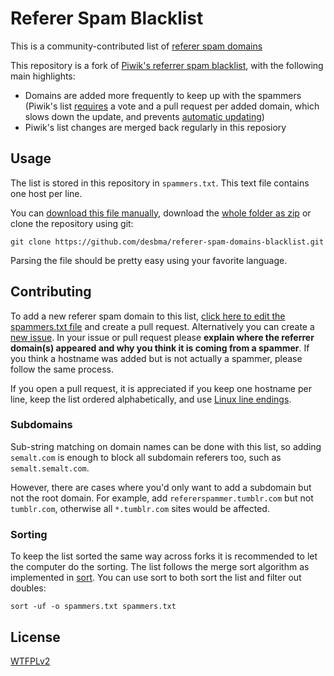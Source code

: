 Referer Spam Blacklist
======================

This is a community-contributed list of [referer spam domains](http://en.wikipedia.org/wiki/Referer_spam)

This repository is a fork of [Piwik's referrer spam blacklist](https://github.com/piwik/referrer-spam-blacklist), with the following main highlights:

* Domains are added more frequently to keep up with the spammers (Piwik's list [requires](https://github.com/piwik/referrer-spam-blacklist/issues/26#issuecomment-125881499) a vote and a pull request per added domain, which slows down the update, and prevents [automatic updating](https://github.com/piwik/referrer-spam-blacklist/pull/87))
* Piwik's list changes are merged back regularly in this reposiory


## Usage

The list is stored in this repository in `spammers.txt`. This text file contains one host per line.

You can [download this file manually](https://raw.githubusercontent.com/desbma/referer-spam-domains-blacklist/master/spammers.txt), download the [whole folder as zip](https://github.com/desbma/referer-spam-domains-blacklist/archive/master.zip) or clone the repository using git:

```
git clone https://github.com/desbma/referer-spam-domains-blacklist.git
```

Parsing the file should be pretty easy using your favorite language.


## Contributing

To add a new referer spam domain to this list, [click here to edit the spammers.txt file](https://github.com/desbma/referer-spam-domains-blacklist/edit/master/spammers.txt) and create a pull request. Alternatively you can create a [new issue](https://github.com/desbma/referer-spam-domains-blacklist/issues/new). In your issue or pull request please **explain where the referrer domain(s) appeared and why you think it is coming from a spammer**. If you think a hostname was added but is not actually a spammer, please follow the same process.

If you open a pull request, it is appreciated if you keep one hostname per line, keep the list ordered alphabetically, and use [Linux line endings](http://en.wikipedia.org/wiki/Newline).

### Subdomains

Sub-string matching on domain names can be done with this list, so adding `semalt.com` is enough to block all subdomain referers too, such as `semalt.semalt.com`.

However, there are cases where you'd only want to add a subdomain but not the root domain. For example, add `refererspammer.tumblr.com` but not `tumblr.com`, otherwise all `*.tumblr.com` sites would be affected.

### Sorting

To keep the list sorted the same way across forks it is recommended to let the computer do the sorting. The list follows the merge sort algorithm as implemented in [sort](https://en.wikipedia.org/wiki/Sort_(Unix)). You can use sort to both sort the list and filter out doubles:

```
sort -uf -o spammers.txt spammers.txt
```


## License

[WTFPLv2](http://www.wtfpl.net/txt/copying/)
